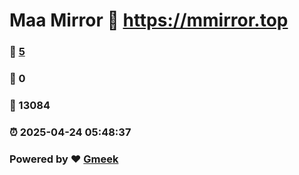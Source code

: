 # Maa Mirror :link: https://mmirror.top 
### :page_facing_up: [5](https://mmirror.top/tag.html) 
### :speech_balloon: 0 
### :hibiscus: 13084 
### :alarm_clock: 2025-04-24 05:48:37 
### Powered by :heart: [Gmeek](https://github.com/Meekdai/Gmeek)
